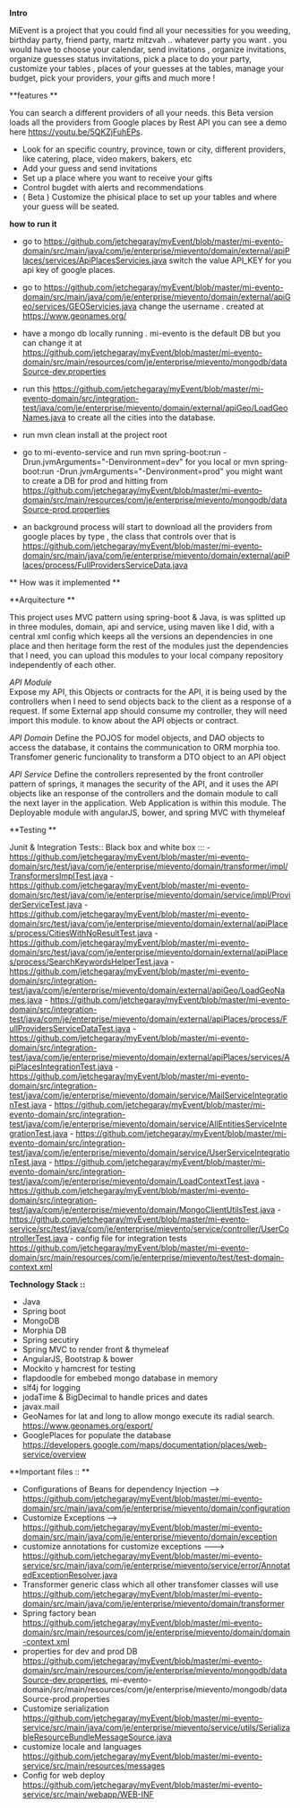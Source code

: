 **Intro**

MiEvent is a project that you could find all your necessities for you weeding, birthday party, friend party, martz mitzvah ..  whatever party you want . you would have to choose your calendar, send invitations , organize invitations, organize guesses status invitations, pick a place to do your party, customize your tables , places of your guesses at the tables, manage your budget, pick your providers, your gifts and much more !


**features **

You can search a different providers of all your needs. this Beta version loads all the providers from Google places by Rest API 
you can see a demo here https://youtu.be/5QKZjFuhEPs. 

   - Look for an specific country, province, town or city, different providers, like catering, place, video makers, bakers, etc
   - Add your guess and send invitations
   - Set up a place where you want to receive your gifts
   - Control bugdet with alerts and recommendations
   - ( Beta ) Customize the phisical place to set up your tables and where your guess will be seated.  



**how to run it** 

   -  go to https://github.com/jetchegaray/myEvent/blob/master/mi-evento-domain/src/main/java/com/je/enterprise/mievento/domain/external/apiPlaces/services/ApiPlacesServicies.java
   switch the value API_KEY for you api key of google places.
   
   - go to https://github.com/jetchegaray/myEvent/blob/master/mi-evento-domain/src/main/java/com/je/enterprise/mievento/domain/external/apiGeo/services/GEOServicies.java
    change the username . created at https://www.geonames.org/ 

   - have a mongo db locally running . mi-evento is the default DB but you can change it at 
   https://github.com/jetchegaray/myEvent/blob/master/mi-evento-domain/src/main/resources/com/je/enterprise/mievento/mongodb/dataSource-dev.properties

   - run this https://github.com/jetchegaray/myEvent/blob/master/mi-evento-domain/src/integration-test/java/com/je/enterprise/mievento/domain/external/apiGeo/LoadGeoNames.java
    to create all the cities into the database. 

   - run mvn clean install at the project root 

   - go to mi-evento-service and run mvn spring-boot:run -Drun.jvmArguments="-Denvironment=dev"  for you local or 
    mvn spring-boot:run -Drun.jvmArguments="-Denvironment=prod" you might want to create a DB for prod and hitting from
    https://github.com/jetchegaray/myEvent/blob/master/mi-evento-domain/src/main/resources/com/je/enterprise/mievento/mongodb/dataSource-prod.properties
    
   - an background process will start to download all the providers from google places by type , the class that controls over that is https://github.com/jetchegaray/myEvent/blob/master/mi-evento-domain/src/main/java/com/je/enterprise/mievento/domain/external/apiPlaces/process/FullProvidersServiceData.java

    
**
How was it implemented **

**Arquitecture **

This project uses MVC pattern using spring-boot & Java, is was splitted up in three modules, domain, api and service, using maven like I did, with a central xml config which keeps all the versions an dependencies in one place and then heritage form the rest of the modules just the dependencies that I need, you can upload this modules to your local company repository independently of each other. 

*API Module*  
Expose my API, this Objects or contracts for the API, it is being used by the controllers when I need to send objects back to the client as a response of a request. If some External app should consume my controller, they will need import this module. to know about the API objects or contract. 

*API Domain*
Define the POJOS for model objects, and DAO objects to access the database, it contains the communication to ORM morphia too. Transfomer generic funcionality to transform a DTO object to an API object 

*API Service*
Define the controllers represented by the front controller pattern of springs, it manages the security of the API, and it uses the API objects like an response of the controllers and the domain module to call the next layer in the application. 
Web Application is within this module. The Deployable module with angularJS, bower, and spring MVC with thymeleaf

**Testing **

   Junit & Integration Tests::
      Black box and white box :::
      -  https://github.com/jetchegaray/myEvent/blob/master/mi-evento-domain/src/test/java/com/je/enterprise/mievento/domain/transformer/impl/TransformersImplTest.java
      -  https://github.com/jetchegaray/myEvent/blob/master/mi-evento-domain/src/test/java/com/je/enterprise/mievento/domain/service/impl/ProviderServiceTest.java
      -  https://github.com/jetchegaray/myEvent/blob/master/mi-evento-domain/src/test/java/com/je/enterprise/mievento/domain/external/apiPlaces/process/CitiesWithNoResultTest.java
      -  https://github.com/jetchegaray/myEvent/blob/master/mi-evento-domain/src/test/java/com/je/enterprise/mievento/domain/external/apiPlaces/process/SearchKeywordsHelperTest.java
      -  https://github.com/jetchegaray/myEvent/blob/master/mi-evento-domain/src/integration-test/java/com/je/enterprise/mievento/domain/external/apiGeo/LoadGeoNames.java
      -  https://github.com/jetchegaray/myEvent/blob/master/mi-evento-domain/src/integration-test/java/com/je/enterprise/mievento/domain/external/apiPlaces/process/FullProvidersServiceDataTest.java
      -  https://github.com/jetchegaray/myEvent/blob/master/mi-evento-domain/src/integration-test/java/com/je/enterprise/mievento/domain/external/apiPlaces/services/ApiPlacesIntegrationTest.java
      -  https://github.com/jetchegaray/myEvent/blob/master/mi-evento-domain/src/integration-test/java/com/je/enterprise/mievento/domain/service/MailServiceIntegrationTest.java
      -  https://github.com/jetchegaray/myEvent/blob/master/mi-evento-domain/src/integration-test/java/com/je/enterprise/mievento/domain/service/AllEntitiesServiceIntegrationTest.java
      -  https://github.com/jetchegaray/myEvent/blob/master/mi-evento-domain/src/integration-test/java/com/je/enterprise/mievento/domain/service/UserServiceIntegrationTest.java
      -  https://github.com/jetchegaray/myEvent/blob/master/mi-evento-domain/src/integration-test/java/com/je/enterprise/mievento/domain/LoadContextTest.java
      -  https://github.com/jetchegaray/myEvent/blob/master/mi-evento-domain/src/integration-test/java/com/je/enterprise/mievento/domain/MongoClientUtilsTest.java 
      - https://github.com/jetchegaray/myEvent/blob/master/mi-evento-service/src/test/java/com/je/enterprise/mievento/service/controller/UserControllerTest.java
      - config file for integration tests  https://github.com/jetchegaray/myEvent/blob/master/mi-evento-domain/src/main/resources/com/je/enterprise/mievento/test/test-domain-context.xml 
         
         
       
**Technology Stack ::** 

   - Java 
   - Spring boot 
   - MongoDB
   - Morphia DB
   - Spring secutiry
   - Spring MVC to render front & thymeleaf
   - AngularJS, Bootstrap & bower
   - Mockito y hamcrest for testing
   - flapdoodle for embebed mongo database in memory
   - slf4j for logging 
   - jodaTime & BigDecimal to handle prices and dates
   - javax.mail 
   - GeoNames for lat and long to allow mongo execute its radial search. https://www.geonames.org/export/ 
   - GooglePlaces for populate the database https://developers.google.com/maps/documentation/places/web-service/overview  

**Important files :: **
   - Configurations of Beans for dependency Injection -->  https://github.com/jetchegaray/myEvent/blob/master/mi-evento-domain/src/main/java/com/je/enterprise/mievento/domain/configuration 
   - Customize Exceptions -->  https://github.com/jetchegaray/myEvent/blob/master/mi-evento-domain/src/main/java/com/je/enterprise/mievento/domain/exception
   - customize annotations for customize exceptions  --->  https://github.com/jetchegaray/myEvent/blob/master/mi-evento-service/src/main/java/com/je/enterprise/mievento/service/error/AnnotatedExceptionResolver.java 
   - Transformer generic class which all other transfomer classes will use https://github.com/jetchegaray/myEvent/blob/master/mi-evento-domain/src/main/java/com/je/enterprise/mievento/domain/transformer
   - Spring factory bean  https://github.com/jetchegaray/myEvent/blob/master/mi-evento-domain/src/main/resources/com/je/enterprise/mievento/domain/domain-context.xml 
   - properties for dev and prod DB  https://github.com/jetchegaray/myEvent/blob/master/mi-evento-domain/src/main/resources/com/je/enterprise/mievento/mongodb/dataSource-dev.properties, mi-evento-domain/src/main/resources/com/je/enterprise/mievento/mongodb/dataSource-prod.properties
   - Customize serialization  https://github.com/jetchegaray/myEvent/blob/master/mi-evento-service/src/main/java/com/je/enterprise/mievento/service/utils/SerializableResourceBundleMessageSource.java
   - customize locale and languages  https://github.com/jetchegaray/myEvent/blob/master/mi-evento-service/src/main/resources/messages
   - Config for web deploy  https://github.com/jetchegaray/myEvent/blob/master/mi-evento-service/src/main/webapp/WEB-INF
  

